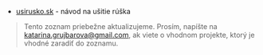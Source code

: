 * [usirusko.sk](https://usirusko.sk/) - návod na ušitie rúška

> Tento zoznam priebežne aktualizujeme. Prosím, napíšte na katarina.grujbarova@gmail.com, ak viete o vhodnom projekte, ktorý je vhodné zaradiť do zoznamu.
